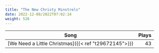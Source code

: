 ```yaml
---
title: "The New Christy Minstrels"
date: 2022-12-08/2022T07:02:14
weight: 526
---
```




 Song | Plays 
----- | -----:
[We Need a Little Christmas]({{< ref "t29672145">}}) | 43
